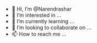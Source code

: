- 👋 Hi, I’m @Narendrashar
- 👀 I’m interested in ...
- 🌱 I’m currently learning ...
- 💞️ I’m looking to collaborate on ...
- 📫 How to reach me ...

<!---
Narendrashar/Narendrashar is a ✨ special ✨ repository because its `README.md` (this file) appears on your GitHub profile.
You can click the Preview link to take a look at your changes.
--->
